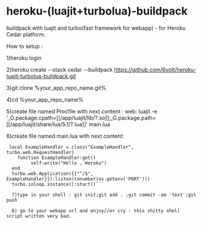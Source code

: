 # heroku-(luajit+turbolua)-buildpack
buildpack with luajit and turbo(fast framework for webapp) - for Heroku Cedar platform.

How to setup :
 
 1)heroku login
 
 2)heroku create --stack cedar --buildpack https://github.com/6volt/heroku-luajit-turbolua-buildpack.git
 
 3)git clone %your_app_repo_name.git%
 
 4)cd %your_app_repo_name%
 
 5)create file named Procfile with next content : 
 web:	luajit -e '_G.package.cpath=[[/app/luajit/lib/?.so]];_G.package.path=[[/app/luajit/share/lua/5.1/?.lua]]'  main.lua
 
 6)create file named main.lua with next content:
 ```local turbo = require "turbo"
  local ExampleHandler = class("ExampleHandler", turbo.web.RequestHandler)
     function ExampleHandler:get()
	      self:write("Hello , Heroku")
   end
   turbo.web.Application({{"^/$", ExampleHandler}}):listen(tonumber(os.getenv('PORT')))
   turbo.ioloop.instance():start()```
   
   7)type in your shell : git init;git add . ;git commit -am 'text';git push
   
   8) go to your webapp url and enjoy//or cry - this shitty shell script written very bad.

 
